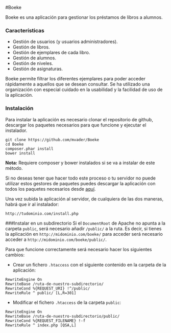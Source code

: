#Boeke

Boeke es una aplicación para gestionar los préstamos de libros a alumnos.

### Características
* Gestión de usuarios (y usuarios administradores).
* Gestión de libros.
* Gestión de ejemplares de cada libro.
* Gestión de alumnos.
* Gestión de niveles.
* Gestión de asignaturas.

Boeke permite filtrar los diferentes ejemplares para poder acceder rápidamente a aquellos que se desean consultar. Se ha utilizado una organización con especial cuidado en la usabilidad y la facilidad de uso de la aplicación.

### Instalación
Para instalar la aplicación es necesario clonar el repositorio de github, descargar los paquetes necesarios para que funcione y ejecutar el instalador.

```
git clone https://github.com/mvader/Boeke
cd Boeke
composer.phar install
bower install
```
**Nota:** Requiere composer y bower instalados si se va a instalar de este método.

Si no deseas tener que hacer todo este proceso o tu servidor no puede utilizar estos gestores de paquetes puedes descargar la aplicación con todos los paquetes necesarios desde [aquí](https://github.com/mvader/Boeke/releases/download/1.0.1/Boeke-1.0.1.zip).

Una vez subida la aplicación al servidor, de cualquiera de las dos maneras, habrá que ir al instalador:

```
http://tudominio.com/install.php
```

###Instalar en un subdirectorio
Si el ```DocumentRoot``` de Apache no apunta a la carpeta ```public```, será necesario añadir ```/public/``` a la ruta. Es decir, si tienes la aplicación en ```http://midominio.com/boeke/``` para acceder será necesario acceder a ```http://midominio.com/boeke/public/```.

Para que funcione correctamente será necesario hacer los siguientes cambios:

* Crear un fichero ```.htaccess``` con el siguiente contenido en la carpeta de la aplicación:
```
RewriteEngine On
RewriteBase /ruta-de-nuestro-subdirectorio/
RewriteCond %{REQUEST_URI} !^/public/
RewriteRule ^ public/ [L,R=301]
````
* Modificar el fichero ```.htaccess``` de la carpeta ```public```:
```
RewriteEngine On
RewriteBase /ruta-de-nuestro-subdirectorio/public/
RewriteCond %{REQUEST_FILENAME} !-f
RewriteRule ^ index.php [QSA,L]
```
